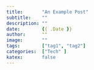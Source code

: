 ```yaml
---
title:       "An Example Post"
subtitle:    ""
description: ""
date:        {{ .Date }} 
author:      ""
image:       ""
tags:        ["tag1", "tag2"]
categories:  ["Tech" ]
katex:       false
---
```

